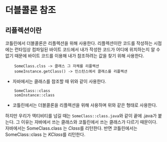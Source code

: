# 더블콜론 참조

## 리플렉션이란

코틀린에서 더블콜론은 리플렉션을 위해 사용한다. 리플렉션이란 코드를 작성하는 시점에는 런타임상 컴파일된 바이트 코드에서 내가 작성한 코드가 어디에 위치하는지 알 수 없기 때문에 바이트 코드를 이용해 내가 참조하려는 값을 찾기 위해 사용한다.
<br/>

```
    SomeClass.clss -> 클래스 그 자체를 리플렉션
    someInstance.getClass() -> 인스턴스에서 클래스를 리플렉션
```

- 자바에서는 클래스를 참조할 때 위와 같이 사용한다.

```
    SomeClass::class
    somInstance::class
```

- 코틀린에서는 더블콜론을 리플렉션을 위해 사용하며 위와 같은 형태로 사용한다.

하지만 우리가 액티비티를 넘길 때는 `SomeClass::class.java`와 같이 끝에 .java가 붙는다. 그 이유는 자바에서 쓰는 클래스와 코틀린에서 쓰는 클래스가 다르기 때문이다.  
자바에서는 SomeClass.class 는 *Class*를 리턴한다. 반면 코틀린에서는 SomeClass::class 는 *KClass*를 리턴한다.

